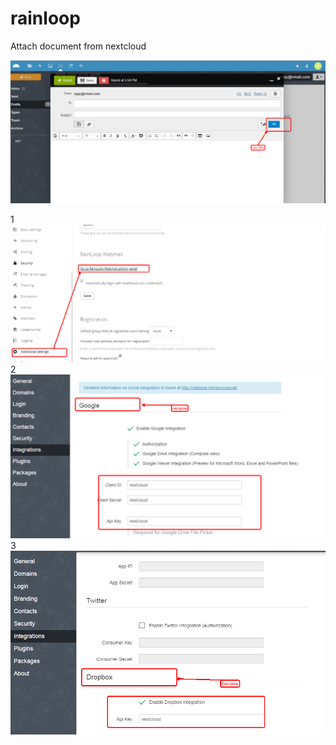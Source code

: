 # rainloop


Attach document from nextcloud 

<img src="/img/0.png?raw=true" alt="0.png">

1
<img src="/img/1.png?raw=true" alt="1.png">
2
<img src="/img/2.png?raw=true" alt="2.png">
3
<img src="/img/3.png?raw=true" alt="3.png">
